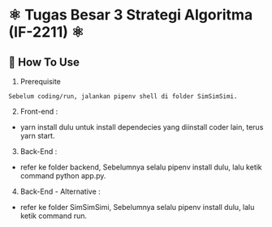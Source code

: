 # ⚛ Tugas Besar 3 Strategi Algoritma (IF-2211) ⚛

## 💢 How To Use
1. Prerequisite
```shell
Sebelum coding/run, jalankan pipenv shell di folder SimSimSimi.
```
2. Front-end : 
<ul>
  <li>yarn install dulu untuk install dependecies yang diinstall coder lain, terus yarn start.
  </li>
</ul>
    
3. Back-End : 
<ul>
  <li>refer ke folder backend,  Sebelumnya selalu pipenv install dulu, lalu ketik command python app.py.
  </li>
</ul>

4. Back-End - Alternative :
<ul>
  <li>refer ke folder SimSimSimi,  Sebelumnya selalu pipenv install dulu, lalu ketik command run.
  </li>
</ul>

 
    
